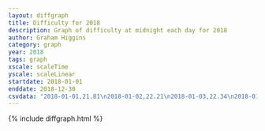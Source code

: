 ```yaml
---
layout: diffgraph
title: Difficulty for 2018
description: Graph of difficulty at midnight each day for 2018
author: Graham Higgins
category: graph
year: 2018
tags: graph
xscale: scaleTime
yscale: scaleLinear
startdate: 2018-01-01
enddate: 2018-12-30
csvdata: "2018-01-01,21.81\n2018-01-02,22.21\n2018-01-03,22.34\n2018-01-04,23.08\n2018-01-05,23.10\n2018-01-06,23.76\n2018-01-07,23.51\n2018-01-08,23.68\n2018-01-09,23.67\n2018-01-10,23.60\n2018-01-11,23.57\n2018-01-12,23.60\n2018-01-13,23.60\n2018-01-14,23.60\n2018-01-15,23.66\n2018-01-16,23.59\n2018-01-17,23.71\n2018-01-18,23.60\n2018-01-19,23.59\n2018-01-20,23.54\n2018-01-21,23.69\n2018-01-22,23.74\n2018-01-23,23.64\n2018-01-24,23.60\n2018-01-25,23.63\n2018-01-26,23.69\n2018-01-27,23.60\n2018-01-28,23.60\n2018-01-29,23.43\n2018-01-30,23.66\n2018-01-31,23.58\n2018-02-01,23.71\n2018-02-02,23.60\n2018-02-03,23.67\n2018-02-04,23.73\n2018-02-05,23.71\n2018-02-06,23.61\n2018-02-07,23.60\n2018-02-08,23.58\n2018-02-09,23.62\n2018-02-10,23.67\n2018-02-11,23.61\n2018-02-12,23.53\n2018-02-13,23.61\n2018-02-14,23.68\n2018-02-15,23.58\n2018-02-16,23.60\n2018-02-17,23.66\n2018-02-18,23.51\n2018-02-19,23.70\n2018-02-20,23.50\n2018-02-21,23.55\n2018-02-22,23.64\n2018-02-23,23.53\n2018-02-24,23.68\n2018-02-25,23.62\n2018-02-26,23.70\n2018-02-27,23.62\n2018-02-28,23.71\n2018-03-01,23.58\n2018-03-02,23.53\n2018-03-03,23.69\n2018-03-04,23.42\n2018-03-05,22.30\n2018-03-06,22.24\n2018-03-07,22.48\n2018-03-08,22.28\n2018-03-09,22.40\n2018-03-10,22.50\n2018-03-11,22.47\n2018-03-12,22.49\n2018-03-13,22.35\n2018-03-14,22.57\n2018-03-15,22.26\n2018-03-16,22.64\n2018-03-17,22.69\n2018-03-18,22.63\n2018-03-19,22.68\n2018-03-20,22.59\n2018-03-21,22.72\n2018-03-22,22.49\n2018-03-23,22.53\n2018-03-24,22.62\n2018-03-25,22.57\n2018-03-26,22.80\n2018-03-27,22.84\n2018-03-28,22.60\n2018-03-29,22.69\n2018-03-30,22.90\n2018-03-31,22.73\n2018-04-01,22.76\n2018-04-02,22.62\n2018-04-03,22.74\n2018-04-04,22.75\n2018-04-05,22.65\n2018-04-06,22.78\n2018-04-07,22.68\n2018-04-08,22.70\n2018-04-09,22.81\n2018-04-10,22.69\n2018-04-11,22.73\n2018-04-12,22.66\n2018-04-13,22.51\n2018-04-14,22.65\n2018-04-15,22.62\n2018-04-16,22.68\n2018-04-17,22.67\n2018-04-18,22.71\n2018-04-19,22.71\n2018-04-20,22.71\n2018-04-21,22.83\n2018-04-22,22.67\n2018-04-23,22.78\n2018-04-24,22.69\n2018-04-25,22.86\n2018-04-26,22.78\n2018-04-27,22.58\n2018-04-28,22.78\n2018-04-29,22.75\n2018-04-30,22.62\n2018-05-01,22.53\n2018-05-02,22.49\n2018-05-03,22.41\n2018-05-04,22.68\n2018-05-05,22.49\n2018-05-06,22.51\n2018-05-07,22.74\n2018-05-08,22.56\n2018-05-09,22.46\n2018-05-10,22.48\n2018-05-11,22.48\n2018-05-12,22.48\n2018-05-13,22.57\n2018-05-14,22.59\n2018-05-15,22.66\n2018-05-16,22.53\n2018-05-17,22.70\n2018-05-18,22.84\n2018-05-19,22.59\n2018-05-20,22.52\n2018-05-21,22.57\n2018-05-22,22.54\n2018-05-23,22.64\n2018-05-24,22.66\n2018-05-25,22.61\n2018-05-26,22.70\n2018-05-27,22.56\n2018-05-28,22.54\n2018-05-29,22.63\n2018-05-30,22.97\n2018-05-31,22.85\n2018-06-01,22.96\n2018-06-02,22.91\n2018-06-03,22.99\n2018-06-04,23.05\n2018-06-05,22.85\n2018-06-06,22.99\n2018-06-07,22.85\n2018-06-08,22.76\n2018-06-09,22.69\n2018-06-10,22.99\n2018-06-11,22.87\n2018-06-12,23.02\n2018-06-13,22.84\n2018-06-14,23.01\n2018-06-15,22.97\n2018-06-16,22.97\n2018-06-17,23.09\n2018-06-18,23.10\n2018-06-19,23.05\n2018-06-20,23.11\n2018-06-21,23.11\n2018-06-22,23.01\n2018-06-23,23.07\n2018-06-24,22.89\n2018-06-25,23.08\n2018-06-26,23.18\n2018-06-27,23.16\n2018-06-28,23.10\n2018-06-29,22.85\n2018-06-30,22.97\n2018-07-01,22.94\n2018-07-02,23.02\n2018-07-03,23.12\n2018-07-04,23.08\n2018-07-05,23.03\n2018-07-06,22.90\n2018-07-07,22.83\n2018-07-08,22.82\n2018-07-09,22.89\n2018-07-10,22.85\n2018-07-11,22.79\n2018-07-12,22.77\n2018-07-13,22.85\n2018-07-14,22.73\n2018-07-15,22.80\n2018-07-16,22.75\n2018-07-17,22.72\n2018-07-18,22.95\n2018-07-19,22.85\n2018-07-20,22.87\n2018-07-21,22.82\n2018-07-22,22.92\n2018-07-23,22.76\n2018-07-24,23.03\n2018-07-25,22.91\n2018-07-26,22.93\n2018-07-27,22.89\n2018-07-28,22.95\n2018-07-29,23.06\n2018-07-30,22.98\n2018-07-31,22.98\n2018-08-01,22.79\n2018-08-02,23.01\n2018-08-03,23.10\n2018-08-04,22.94\n2018-08-05,22.76\n2018-08-06,23.05\n2018-08-07,22.93\n2018-08-08,22.89\n2018-08-09,22.89\n2018-08-10,22.86\n2018-08-11,22.83\n2018-08-12,22.83\n2018-08-13,23.01\n2018-08-14,22.95\n2018-08-15,22.94\n2018-08-16,22.81\n2018-08-17,22.98\n2018-08-18,22.91\n2018-08-19,22.98\n2018-08-20,22.42\n2018-08-21,22.96\n2018-08-22,22.83\n2018-08-23,22.90\n2018-08-24,22.81\n2018-08-25,22.86\n2018-08-26,22.99\n2018-08-27,22.95\n2018-08-28,22.91\n2018-08-29,23.00\n2018-08-30,22.77\n2018-08-31,22.81\n2018-09-01,23.03\n2018-09-02,22.99\n2018-09-03,22.89\n2018-09-04,23.02\n2018-09-05,23.04\n2018-09-06,22.85\n2018-09-07,22.87\n2018-09-08,22.86\n2018-09-09,23.02\n2018-09-10,23.04\n2018-09-11,22.77\n2018-09-12,22.98\n2018-09-13,23.07\n2018-09-14,22.76\n2018-09-15,22.77\n2018-09-16,22.66\n2018-09-17,22.75\n2018-09-18,22.70\n2018-09-19,23.05\n2018-09-20,22.83\n2018-09-21,23.00\n2018-09-22,22.77\n2018-09-23,22.85\n2018-09-24,22.88\n2018-09-25,22.91\n2018-09-26,22.86\n2018-09-27,22.91\n2018-09-28,22.97\n2018-09-29,22.99\n2018-09-30,23.03\n2018-10-01,22.95\n2018-10-02,23.01\n2018-10-03,22.99\n2018-10-04,23.07\n2018-10-05,22.92\n2018-10-06,22.99\n2018-10-07,22.93\n2018-10-08,22.99\n2018-10-09,22.97\n2018-10-10,22.92\n2018-10-11,22.88\n2018-10-12,22.95\n2018-10-13,22.78\n2018-10-14,22.83\n2018-10-15,22.85\n2018-10-16,22.96\n2018-10-17,22.90\n2018-10-18,22.89\n2018-10-19,23.00\n2018-10-20,22.95\n2018-10-21,22.99\n2018-10-22,23.00\n2018-10-23,22.81\n2018-10-24,22.88\n2018-10-25,22.86\n2018-10-26,22.87\n2018-10-27,22.86\n2018-10-28,22.74\n2018-10-29,22.83\n2018-10-30,22.77\n2018-10-31,22.81\n2018-11-01,22.73\n2018-11-02,22.44\n2018-11-03,22.92\n2018-11-04,22.76\n2018-11-05,22.74\n2018-11-06,22.83\n2018-11-07,22.92\n2018-11-08,22.86\n2018-11-09,22.22\n2018-11-10,22.92\n2018-11-11,22.87\n2018-11-12,22.78\n2018-11-13,22.75\n2018-11-14,22.62\n2018-11-15,22.90\n2018-11-16,22.74\n2018-11-17,22.84\n2018-11-18,22.90\n2018-11-19,22.92\n2018-11-20,22.95\n2018-11-21,22.88\n2018-11-22,22.80\n2018-11-23,22.85\n2018-11-24,22.85\n2018-11-25,23.02\n2018-11-26,22.83\n2018-11-27,22.85\n2018-11-28,22.79\n2018-11-29,22.36\n2018-11-30,22.28\n2018-12-01,22.22\n2018-12-02,22.28\n2018-12-03,22.09\n2018-12-04,22.30\n2018-12-05,22.24\n2018-12-06,22.06\n2018-12-07,22.19\n2018-12-08,22.35\n2018-12-09,22.12\n2018-12-10,22.27\n2018-12-11,22.16\n2018-12-12,22.24\n2018-12-13,22.21\n2018-12-14,22.36\n2018-12-15,22.36\n2018-12-16,22.35\n2018-12-17,22.34\n2018-12-18,22.30\n2018-12-19,22.22\n2018-12-20,22.54\n2018-12-21,22.33\n2018-12-22,22.15\n2018-12-23,22.01\n2018-12-24,22.50\n2018-12-25,22.45\n2018-12-26,22.36\n2018-12-27,22.40\n2018-12-28,22.53\n2018-12-29,22.42\n2018-12-30,22.51"
---
```


{% include diffgraph.html %}

